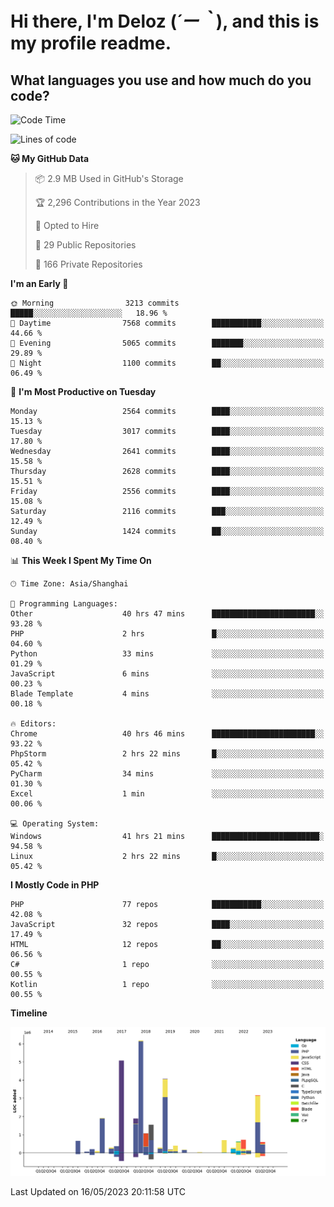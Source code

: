 # **Hi there, I'm Deloz (*´ー｀*), and this is my profile readme.**

## **What languages you use and how much do you code?**

<!--START_SECTION:waka-->
![Code Time](http://img.shields.io/badge/Code%20Time-1%2C462%20hrs%2024%20mins-blue)

![Lines of code](https://img.shields.io/badge/From%20Hello%20World%20I%27ve%20Written-30.7%20million%20lines%20of%20code-blue)

**🐱 My GitHub Data** 

> 📦 2.9 MB Used in GitHub's Storage 
 > 
> 🏆 2,296 Contributions in the Year 2023
 > 
> 💼 Opted to Hire
 > 
> 📜 29 Public Repositories 
 > 
> 🔑 166 Private Repositories 
 > 
**I'm an Early 🐤** 

```text
🌞 Morning                3213 commits        █████░░░░░░░░░░░░░░░░░░░░   18.96 % 
🌆 Daytime                7568 commits        ███████████░░░░░░░░░░░░░░   44.66 % 
🌃 Evening                5065 commits        ███████░░░░░░░░░░░░░░░░░░   29.89 % 
🌙 Night                  1100 commits        ██░░░░░░░░░░░░░░░░░░░░░░░   06.49 % 
```
📅 **I'm Most Productive on Tuesday** 

```text
Monday                   2564 commits        ████░░░░░░░░░░░░░░░░░░░░░   15.13 % 
Tuesday                  3017 commits        ████░░░░░░░░░░░░░░░░░░░░░   17.80 % 
Wednesday                2641 commits        ████░░░░░░░░░░░░░░░░░░░░░   15.58 % 
Thursday                 2628 commits        ████░░░░░░░░░░░░░░░░░░░░░   15.51 % 
Friday                   2556 commits        ████░░░░░░░░░░░░░░░░░░░░░   15.08 % 
Saturday                 2116 commits        ███░░░░░░░░░░░░░░░░░░░░░░   12.49 % 
Sunday                   1424 commits        ██░░░░░░░░░░░░░░░░░░░░░░░   08.40 % 
```


📊 **This Week I Spent My Time On** 

```text
🕑︎ Time Zone: Asia/Shanghai

💬 Programming Languages: 
Other                    40 hrs 47 mins      ███████████████████████░░   93.28 % 
PHP                      2 hrs               █░░░░░░░░░░░░░░░░░░░░░░░░   04.60 % 
Python                   33 mins             ░░░░░░░░░░░░░░░░░░░░░░░░░   01.29 % 
JavaScript               6 mins              ░░░░░░░░░░░░░░░░░░░░░░░░░   00.23 % 
Blade Template           4 mins              ░░░░░░░░░░░░░░░░░░░░░░░░░   00.18 % 

🔥 Editors: 
Chrome                   40 hrs 46 mins      ███████████████████████░░   93.22 % 
PhpStorm                 2 hrs 22 mins       █░░░░░░░░░░░░░░░░░░░░░░░░   05.42 % 
PyCharm                  34 mins             ░░░░░░░░░░░░░░░░░░░░░░░░░   01.30 % 
Excel                    1 min               ░░░░░░░░░░░░░░░░░░░░░░░░░   00.06 % 

💻 Operating System: 
Windows                  41 hrs 21 mins      ████████████████████████░   94.58 % 
Linux                    2 hrs 22 mins       █░░░░░░░░░░░░░░░░░░░░░░░░   05.42 % 
```

**I Mostly Code in PHP** 

```text
PHP                      77 repos            ███████████░░░░░░░░░░░░░░   42.08 % 
JavaScript               32 repos            ████░░░░░░░░░░░░░░░░░░░░░   17.49 % 
HTML                     12 repos            ██░░░░░░░░░░░░░░░░░░░░░░░   06.56 % 
C#                       1 repo              ░░░░░░░░░░░░░░░░░░░░░░░░░   00.55 % 
Kotlin                   1 repo              ░░░░░░░░░░░░░░░░░░░░░░░░░   00.55 % 
```



**Timeline**

![Lines of Code chart](https://raw.githubusercontent.com/deloz/deloz/main/assets/bar_graph.png)


 Last Updated on 16/05/2023 20:11:58 UTC
<!--END_SECTION:waka-->
